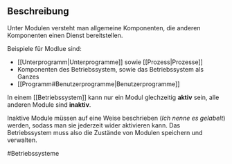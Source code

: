 ## Beschreibung
Unter Modulen versteht man allgemeine Komponenten, die anderen Komponenten einen Dienst bereitstellen.

Beispiele für Modlue sind:
- [[Unterprogramm|Unterprogramme]] sowie [[Prozess|Prozesse]]
- Komponenten des Betriebssystem, sowie das Betriebssystem als Ganzes
- [[Programm#Benutzerprogramme|Benutzerprogramme]]

In einem [[Betriebssystem]] kann nur ein Modul glechzeitig **aktiv** sein, alle anderen Module sind **inaktiv**.

Inaktive Module müssen auf eine Weise beschrieben (*Ich nenne es gelabelt*) werden, sodass man sie jederzeit wider aktivieren kann.
Das Betriebssystem muss also die Zustände von Modulen speichern und verwalten.


#Betriebssysteme 